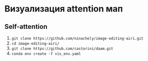 # Визуализация attention мап

## Self-attention

1. ```git clone https://github.com/ninachely/image-editing-airi.git```
2. ```cd image-editing-airi/```
3. ```git clone https://github.com/castorini/daam.git```
4. ```conda env create -f vis_env.yaml```
